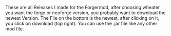 These are all Releases I made for the Forgermod, after choosing wheater you want the forge or neoforge version, you probably want to download the newest Version. The File on the bottom is the newest, after clicking on it, you click on download (top right). You can use the .jar file like any other mod file.
